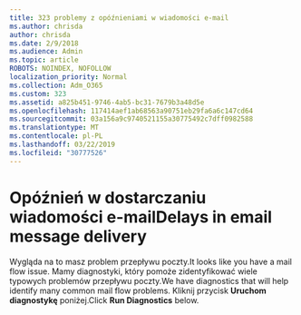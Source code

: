 ```yaml
---
title: 323 problemy z opóźnieniami w wiadomości e-mail
ms.author: chrisda
author: chrisda
ms.date: 2/9/2018
ms.audience: Admin
ms.topic: article
ROBOTS: NOINDEX, NOFOLLOW
localization_priority: Normal
ms.collection: Adm_O365
ms.custom: 323
ms.assetid: a825b451-9746-4ab5-bc31-7679b3a48d5e
ms.openlocfilehash: 117414aef1ab68563a90751eb29fa6a6c147cd64
ms.sourcegitcommit: 03a156a9c9740521155a30775492c7dff0982588
ms.translationtype: MT
ms.contentlocale: pl-PL
ms.lasthandoff: 03/22/2019
ms.locfileid: "30777526"
---
```

# <a name="delays-in-email-message-delivery"></a><span data-ttu-id="4b964-102">Opóźnień w dostarczaniu wiadomości e-mail</span><span class="sxs-lookup"><span data-stu-id="4b964-102">Delays in email message delivery</span></span>

<span data-ttu-id="4b964-103">Wygląda na to masz problem przepływu poczty.</span><span class="sxs-lookup"><span data-stu-id="4b964-103">It looks like you have a mail flow issue.</span></span> <span data-ttu-id="4b964-104">Mamy diagnostyki, który pomoże zidentyfikować wiele typowych problemów przepływu poczty.</span><span class="sxs-lookup"><span data-stu-id="4b964-104">We have diagnostics that will help identify many common mail flow problems.</span></span> <span data-ttu-id="4b964-105">Kliknij przycisk **Uruchom diagnostykę** poniżej.</span><span class="sxs-lookup"><span data-stu-id="4b964-105">Click **Run Diagnostics** below.</span></span> 
  

